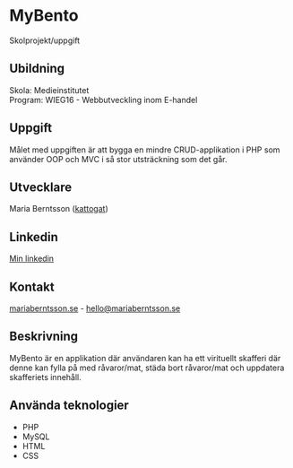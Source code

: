 # MyBento
Skolprojekt/uppgift

## Ubildning
Skola: Medieinstitutet<br>
Program: WIEG16 - Webbutveckling inom E-handel<br>

## Uppgift

Målet med uppgiften är att bygga en mindre CRUD-applikation i PHP som använder OOP och MVC i så stor utsträckning som det går.

## Utvecklare

Maria Berntsson (<a href="https://github.com/kattogat/">kattogat</a>)

## Linkedin

<a href="https://se.linkedin.com/in/maria-berntsson">Min linkedin</a>

## Kontakt

<a href="http://mariaberntsson.se/">mariaberntsson.se</a> - hello@mariaberntsson.se

## Beskrivning

MyBento är en applikation där användaren kan ha ett virituellt skafferi där denne kan fylla på med råvaror/mat, städa bort råvaror/mat och uppdatera skafferiets innehåll.

## Använda teknologier

* PHP
* MySQL
* HTML
* CSS
